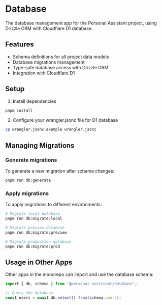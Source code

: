 # Database

The database management app for the Personal Assistant project, using Drizzle ORM with Cloudflare D1 database.

## Features

- Schema definitions for all project data models
- Database migrations management
- Type-safe database access with Drizzle ORM
- Integration with Cloudflare D1

## Setup

1. Install dependencies
```bash
pnpm install
```

2. Configure your wrangler.jsonc file for D1 database
```bash
cp wrangler.jsonc.example wrangler.jsonc
```

## Managing Migrations

### Generate migrations

To generate a new migration after schema changes:

```bash
pnpm run db:generate
```

### Apply migrations

To apply migrations to different environments:

```bash
# Migrate local database
pnpm run db:migrate:local

# Migrate preview database
pnpm run db:migrate:preview

# Migrate production database
pnpm run db:migrate:prod
```

## Usage in Other Apps

Other apps in the monorepo can import and use the database schema:

```typescript
import { db, schema } from '@personal-assistant/database';

// Query the database
const users = await db.select().from(schema.users);
```